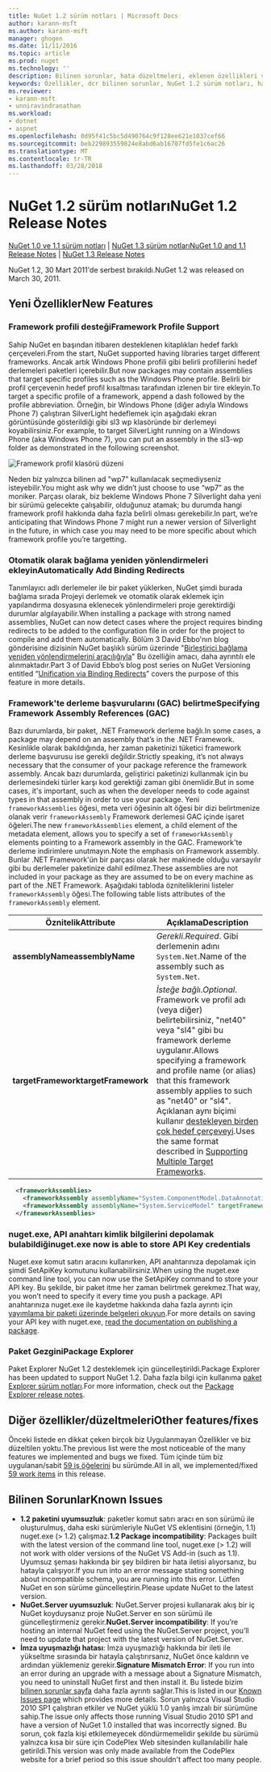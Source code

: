 ```yaml
---
title: NuGet 1.2 sürüm notları | Microsoft Docs
author: karann-msft
ms.author: karann-msft
manager: ghogen
ms.date: 11/11/2016
ms.topic: article
ms.prod: nuget
ms.technology: ''
description: Bilinen sorunlar, hata düzeltmeleri, eklenen özellikleri ve dcr dahil olmak üzere NuGet 1.2 için sürüm notları.
keywords: Özellikler, dcr bilinen sorunlar, NuGet 1.2 sürüm notları, hata düzeltmeleri eklendi
ms.reviewer:
- karann-msft
- unniravindranathan
ms.workload:
- dotnet
- aspnet
ms.openlocfilehash: 0d95f41c5bc5d490764c9f128ee621e1037cef66
ms.sourcegitcommit: beb229893559824e8abd6ab16707fd5fe1c6ac26
ms.translationtype: MT
ms.contentlocale: tr-TR
ms.lasthandoff: 03/28/2018
---
```

# <a name="nuget-12-release-notes"></a><span data-ttu-id="e8b44-104">NuGet 1.2 sürüm notları</span><span class="sxs-lookup"><span data-stu-id="e8b44-104">NuGet 1.2 Release Notes</span></span>

<span data-ttu-id="e8b44-105">[NuGet 1.0 ve 1.1 sürüm notları](../release-notes/nuget-1.1.md) | [NuGet 1.3 sürüm notları](../release-notes/nuget-1.3.md)</span><span class="sxs-lookup"><span data-stu-id="e8b44-105">[NuGet 1.0 and 1.1 Release Notes](../release-notes/nuget-1.1.md) | [NuGet 1.3 Release Notes](../release-notes/nuget-1.3.md)</span></span>

<span data-ttu-id="e8b44-106">NuGet 1.2, 30 Mart 2011'de serbest bırakıldı.</span><span class="sxs-lookup"><span data-stu-id="e8b44-106">NuGet 1.2 was released on March 30, 2011.</span></span>

## <a name="new-features"></a><span data-ttu-id="e8b44-107">Yeni Özellikler</span><span class="sxs-lookup"><span data-stu-id="e8b44-107">New Features</span></span>

### <a name="framework-profile-support"></a><span data-ttu-id="e8b44-108">Framework profili desteği</span><span class="sxs-lookup"><span data-stu-id="e8b44-108">Framework Profile Support</span></span>

<span data-ttu-id="e8b44-109">Sahip NuGet en başından itibaren desteklenen kitaplıkları hedef farklı çerçeveleri.</span><span class="sxs-lookup"><span data-stu-id="e8b44-109">From the start, NuGet supported having libraries target different frameworks.</span></span> <span data-ttu-id="e8b44-110">Ancak artık Windows Phone profili gibi belirli profillerini hedef derlemeleri paketleri içerebilir.</span><span class="sxs-lookup"><span data-stu-id="e8b44-110">But now packages may contain assemblies that target specific profiles such as the Windows Phone profile.</span></span> <span data-ttu-id="e8b44-111">Belirli bir profil çerçevenin hedef profil kısaltması tarafından izlenen bir tire ekleyin.</span><span class="sxs-lookup"><span data-stu-id="e8b44-111">To target a specific profile of a framework, append a dash followed by the profile abbreviation.</span></span> <span data-ttu-id="e8b44-112">Örneğin, bir Windows Phone (diğer adıyla Windows Phone 7) çalıştıran SilverLight hedeflemek için aşağıdaki ekran görüntüsünde gösterildiği gibi sl3 wp klasöründe bir derlemeyi koyabilirsiniz.</span><span class="sxs-lookup"><span data-stu-id="e8b44-112">For example, to target SilverLight running on a Windows Phone (aka Windows Phone 7), you can put an assembly in the sl3-wp folder as demonstrated in the following screenshot.</span></span>

![Framework profil klasörü düzeni](./media/framework-profile-support.png)

<span data-ttu-id="e8b44-114">Neden biz yalnızca bilinen ad "wp7" kullanılacak seçmediyseniz isteyebilir.</span><span class="sxs-lookup"><span data-stu-id="e8b44-114">You might ask why we didn’t just choose to use “wp7” as the moniker.</span></span> <span data-ttu-id="e8b44-115">Parçası olarak, biz bekleme Windows Phone 7 Silverlight daha yeni bir sürümü gelecekte çalışabilir, olduğunuz atamak; bu durumda hangi framework profil hakkında daha fazla belirli olması gerekebilir.</span><span class="sxs-lookup"><span data-stu-id="e8b44-115">In part, we’re anticipating that Windows Phone 7 might run a newer version of Silverlight in the future, in which case you may need to be more specific about which framework profile you’re targetting.</span></span>

### <a name="automatically-add-binding-redirects"></a><span data-ttu-id="e8b44-116">Otomatik olarak bağlama yeniden yönlendirmeleri ekleyin</span><span class="sxs-lookup"><span data-stu-id="e8b44-116">Automatically Add Binding Redirects</span></span>

<span data-ttu-id="e8b44-117">Tanımlayıcı adlı derlemeler ile bir paket yüklerken, NuGet şimdi burada bağlama sırada Projeyi derlemek ve otomatik olarak eklemek için yapılandırma dosyasına eklenecek yönlendirmeleri proje gerektirdiği durumlar algılayabilir.</span><span class="sxs-lookup"><span data-stu-id="e8b44-117">When installing a package with strong named assemblies, NuGet can now detect cases where the project requires binding redirects to be added to the configuration file in order for the project to compile and add them automatically.</span></span> <span data-ttu-id="e8b44-118">Bölüm 3 David Ebbo'nın blog gönderisine dizisinin NuGet başlıklı sürüm üzerinde "[Birleştirici bağlama yeniden yönlendirmelerini aracılığıyla](http://blog.davidebbo.com/2011/01/nuget-versioning-part-3-unification-via.html)" Bu özelliğin amacı, daha ayrıntılı ele alınmaktadır.</span><span class="sxs-lookup"><span data-stu-id="e8b44-118">Part 3 of David Ebbo’s blog post series on NuGet Versioning entitled “[Unification via Binding Redirects](http://blog.davidebbo.com/2011/01/nuget-versioning-part-3-unification-via.html)” covers the purpose of this feature in more details.</span></span>

<a name="framework-assembly-refs"></a>

### <a name="specifying-framework-assembly-references-gac"></a><span data-ttu-id="e8b44-119">Framework'te derleme başvurularını (GAC) belirtme</span><span class="sxs-lookup"><span data-stu-id="e8b44-119">Specifying Framework Assembly References (GAC)</span></span>

<span data-ttu-id="e8b44-120">Bazı durumlarda, bir paket, .NET Framework derleme bağlı.</span><span class="sxs-lookup"><span data-stu-id="e8b44-120">In some cases, a package may depend on an assembly that’s in the .NET Framework.</span></span> <span data-ttu-id="e8b44-121">Kesinlikle olarak bakıldığında, her zaman paketinizi tüketici framework derleme başvurusu ise gerekli değildir.</span><span class="sxs-lookup"><span data-stu-id="e8b44-121">Strictly speaking, it’s not always necessary that the consumer of your package reference the framework assembly.</span></span> <span data-ttu-id="e8b44-122">Ancak bazı durumlarda, geliştirici paketinizi kullanmak için bu derlemesindeki türler karşı kod gerektiği zaman gibi önemlidir.</span><span class="sxs-lookup"><span data-stu-id="e8b44-122">But in some cases, it's important, such as when the developer needs to code against types in that assembly in order to use your package.</span></span> <span data-ttu-id="e8b44-123">Yeni `frameworkAssemblies` öğesi, meta veri öğesinin alt öğesi bir dizi belirtmenize olanak verir `frameworkAssembly` Framework derlemesi GAC içinde işaret öğeleri.</span><span class="sxs-lookup"><span data-stu-id="e8b44-123">The new `frameworkAssemblies` element, a child element of the metadata element, allows you to specify a set of `frameworkAssembly` elements pointing to a Framework assembly in the GAC.</span></span> <span data-ttu-id="e8b44-124">Framework'te derleme indirimlere unutmayın.</span><span class="sxs-lookup"><span data-stu-id="e8b44-124">Note the emphasis on Framework assembly.</span></span>
<span data-ttu-id="e8b44-125">Bunlar .NET Framework'ün bir parçası olarak her makinede olduğu varsayılır gibi bu derlemeler paketinize dahil edilmez.</span><span class="sxs-lookup"><span data-stu-id="e8b44-125">These assemblies are not included in your package as they are assumed to be on every machine  as part of the .NET Framework.</span></span> <span data-ttu-id="e8b44-126">Aşağıdaki tabloda özniteliklerini listeler `frameworkAssembly` öğesi.</span><span class="sxs-lookup"><span data-stu-id="e8b44-126">The following table lists attributes of the `frameworkAssembly` element.</span></span>


|<span data-ttu-id="e8b44-127">Öznitelik</span><span class="sxs-lookup"><span data-stu-id="e8b44-127">Attribute</span></span> |<span data-ttu-id="e8b44-128">Açıklama</span><span class="sxs-lookup"><span data-stu-id="e8b44-128">Description</span></span>|
|----------------|-----------|
|<span data-ttu-id="e8b44-129">**assemblyName**</span><span class="sxs-lookup"><span data-stu-id="e8b44-129">**assemblyName**</span></span>|<span data-ttu-id="e8b44-130">*Gerekli*.</span><span class="sxs-lookup"><span data-stu-id="e8b44-130">*Required*.</span></span> <span data-ttu-id="e8b44-131">Gibi derlemenin adını `System.Net`.</span><span class="sxs-lookup"><span data-stu-id="e8b44-131">Name of the assembly such as `System.Net`.</span></span>|
|<span data-ttu-id="e8b44-132">**targetFramework**</span><span class="sxs-lookup"><span data-stu-id="e8b44-132">**targetFramework**</span></span>|<span data-ttu-id="e8b44-133">*İsteğe bağlı*.</span><span class="sxs-lookup"><span data-stu-id="e8b44-133">*Optional*.</span></span> <span data-ttu-id="e8b44-134">Framework ve profil adı (veya diğer) belirtebilirsiniz, "net40" veya "sl4" gibi bu framework derleme uygulanır.</span><span class="sxs-lookup"><span data-stu-id="e8b44-134">Allows specifying a framework and profile name (or alias) that this framework assembly applies to such as "net40" or "sl4".</span></span> <span data-ttu-id="e8b44-135">Açıklanan aynı biçimi kullanır [destekleyen birden çok hedef çerçeveyi](../create-packages/supporting-multiple-target-frameworks.md).</span><span class="sxs-lookup"><span data-stu-id="e8b44-135">Uses the same format described in [Supporting Multiple Target Frameworks](../create-packages/supporting-multiple-target-frameworks.md).</span></span>|

```xml
  <frameworkAssemblies>
    <frameworkAssembly assemblyName="System.ComponentModel.DataAnnotations" targetFramework="net40" />
    <frameworkAssembly assemblyName="System.ServiceModel" targetFramework="net40" />
  </frameworkAssemblies>
```

### <a name="nugetexe-now-is-able-to-store-api-key-credentials"></a><span data-ttu-id="e8b44-136">nuget.exe, API anahtarı kimlik bilgilerini depolamak bulabildiği</span><span class="sxs-lookup"><span data-stu-id="e8b44-136">nuget.exe now is able to store API Key credentials</span></span>

<span data-ttu-id="e8b44-137">Nuget.exe komut satırı aracını kullanırken, API anahtarınıza depolamak için şimdi SetApiKey komutunu kullanabilirsiniz.</span><span class="sxs-lookup"><span data-stu-id="e8b44-137">When using the nuget.exe command line tool, you can now use the SetApiKey command to store your API key.</span></span> <span data-ttu-id="e8b44-138">Bu şekilde, bir paket itme her zaman belirtmek gerekmez.</span><span class="sxs-lookup"><span data-stu-id="e8b44-138">That way, you won’t need to specify it every time you push a package.</span></span> <span data-ttu-id="e8b44-139">API anahtarınıza nuget.exe ile kaydetme hakkında daha fazla ayrıntı için [yayımlama bir paketi üzerinde belgeleri okuyun](../create-packages/publish-a-package.md).</span><span class="sxs-lookup"><span data-stu-id="e8b44-139">For more details on saving your API key with nuget.exe, [read the documentation on publishing a package](../create-packages/publish-a-package.md).</span></span>

### <a name="package-explorer"></a><span data-ttu-id="e8b44-140">Paket Gezgini</span><span class="sxs-lookup"><span data-stu-id="e8b44-140">Package Explorer</span></span>
<span data-ttu-id="e8b44-141">Paket Explorer NuGet 1.2 desteklemek için güncelleştirildi.</span><span class="sxs-lookup"><span data-stu-id="e8b44-141">Package Explorer has been updated to support NuGet 1.2.</span></span> <span data-ttu-id="e8b44-142">Daha fazla bilgi için kullanıma [paket Explorer sürüm notları](http://nuget.codeplex.com/wikipage?title=New%20features%20in%20NuGet%20Package%20Explorer%201.0).</span><span class="sxs-lookup"><span data-stu-id="e8b44-142">For more information, check out the [Package Explorer release notes](http://nuget.codeplex.com/wikipage?title=New%20features%20in%20NuGet%20Package%20Explorer%201.0).</span></span>

## <a name="other-featuresfixes"></a><span data-ttu-id="e8b44-143">Diğer özellikler/düzeltmeleri</span><span class="sxs-lookup"><span data-stu-id="e8b44-143">Other features/fixes</span></span>

<span data-ttu-id="e8b44-144">Önceki listede en dikkat çeken birçok biz Uygulanmayan Özellikler ve biz düzeltilen yoktu.</span><span class="sxs-lookup"><span data-stu-id="e8b44-144">The previous list were the most noticeable of the many features we implemented and bugs we fixed.</span></span> <span data-ttu-id="e8b44-145">Tüm içinde tüm biz uygulanan/sabit [59 iş öğelerini](http://nuget.codeplex.com/workitem/list/advanced?keyword=&status=All&type=All&priority=All&release=NuGet%201.2&assignedTo=All&component=All&sortField=Votes&sortDirection=Descending&page=0) bu sürümde.</span><span class="sxs-lookup"><span data-stu-id="e8b44-145">All in all, we implemented/fixed [59 work items](http://nuget.codeplex.com/workitem/list/advanced?keyword=&status=All&type=All&priority=All&release=NuGet%201.2&assignedTo=All&component=All&sortField=Votes&sortDirection=Descending&page=0) in this release.</span></span>

## <a name="known-issues"></a><span data-ttu-id="e8b44-146">Bilinen Sorunlar</span><span class="sxs-lookup"><span data-stu-id="e8b44-146">Known Issues</span></span>

* <span data-ttu-id="e8b44-147">**1.2 paketini uyumsuzluk**: paketler komut satırı aracı en son sürümü ile oluşturulmuş, daha eski sürümleriyle NuGet VS eklentisini (örneğin, 1.1) nuget.exe (> 1.2) çalışmaz.</span><span class="sxs-lookup"><span data-stu-id="e8b44-147">**1.2 Package incompatibility**: Packages built with the latest version of the command line tool, nuget.exe (> 1.2) will not work with older versions of the NuGet VS Add-in (such as 1.1).</span></span> <span data-ttu-id="e8b44-148">Uyumsuz şeması hakkında bir şey bildiren bir hata iletisi alıyorsanız, bu hatayla çalışıyor.</span><span class="sxs-lookup"><span data-stu-id="e8b44-148">If you run into an error message stating something about incompatible schema, you are running into this error.</span></span> <span data-ttu-id="e8b44-149">Lütfen NuGet en son sürüme güncelleştirin.</span><span class="sxs-lookup"><span data-stu-id="e8b44-149">Please update NuGet to the latest version.</span></span>
* <span data-ttu-id="e8b44-150">**NuGet.Server uyumsuzluk**: NuGet.Server projesi kullanarak akış bir iç NuGet koyduysanız proje NuGet.Server en son sürümü ile güncelleştirmeniz gerekir.</span><span class="sxs-lookup"><span data-stu-id="e8b44-150">**NuGet.Server incompatibility**: If you’re hosting an internal NuGet feed using the NuGet.Server project, you’ll need to update that project with the latest version of NuGet.Server.</span></span>
* <span data-ttu-id="e8b44-151">**İmza uyuşmazlığı hatası**: İmza uyuşmazlığı hakkında bir ileti ile yükseltme sırasında bir hatayla çalıştırırsanız, NuGet önce kaldırın ve ardından yüklemeniz gerekir.</span><span class="sxs-lookup"><span data-stu-id="e8b44-151">**Signature Mismatch Error**: If you run into an error during an upgrade with a message about a Signature Mismatch, you need to uninstall NuGet first and then install it.</span></span> <span data-ttu-id="e8b44-152">Bu listede bizim [bilinen sorunlar sayfa](../release-notes/known-issues.md) daha fazla ayrıntı sağlar.</span><span class="sxs-lookup"><span data-stu-id="e8b44-152">This is listed in our [Known Issues page](../release-notes/known-issues.md) which provides more details.</span></span> <span data-ttu-id="e8b44-153">Sorun yalnızca Visual Studio 2010 SP1 çalıştıran etkiler ve NuGet yüklü 1.0 yanlış imzalı bir sürümüne sahip.</span><span class="sxs-lookup"><span data-stu-id="e8b44-153">The issue only affects those running Visual Studio 2010 SP1 and have a version of NuGet 1.0 installed that was incorrectly signed.</span></span> <span data-ttu-id="e8b44-154">Bu sorun, çok fazla kişi etkilemeyecek döndürmemelidir şekilde bu sürümü yalnızca kısa bir süre için CodePlex Web sitesinden kullanılabilir hale getirildi.</span><span class="sxs-lookup"><span data-stu-id="e8b44-154">This version was only made available from the CodePlex website for a brief period so this issue shouldn't affect too many people.</span></span>